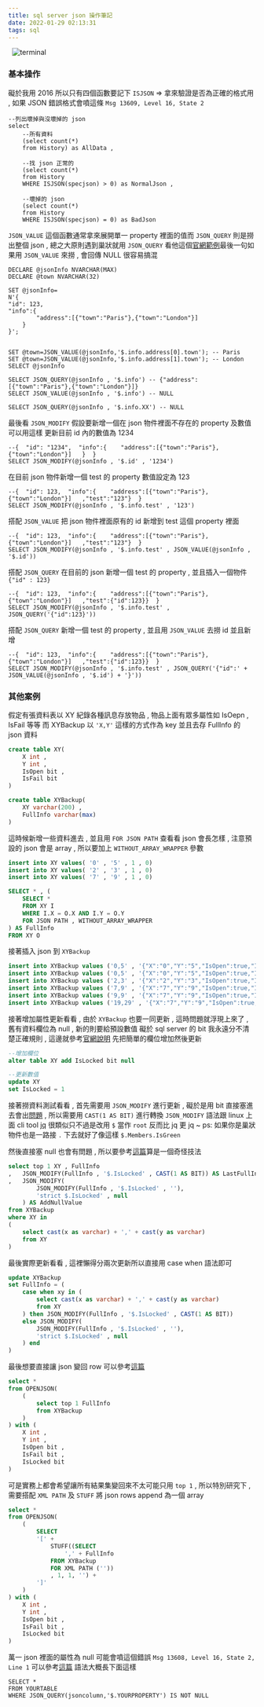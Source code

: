 ```yaml
---
title: sql server json 操作筆記
date: 2022-01-29 02:13:31
tags: sql
---
```


&nbsp;
![terminal](https://raw.githubusercontent.com/weber87na/flowers/master/terminal.png)
<!-- more -->

### 基本操作
礙於我用 2016 所以只有四個函數要記下
`ISJSON` => 拿來驗證是否為正確的格式用 , 如果 JSON 錯誤格式會噴這條 `Msg 13609, Level 16, State 2`
```
--列出壞掉與沒壞掉的 json
select
	--所有資料
	(select count(*)
	from History) as AllData ,

	--找 json 正常的
	(select count(*)
	from History
	WHERE ISJSON(specjson) > 0) as NormalJson ,

	--壞掉的 json
	(select count(*)
	from History
	WHERE ISJSON(specjson) = 0) as BadJson
```

`JSON_VALUE` 這個函數通常拿來展開單一 property 裡面的值而 `JSON_QUERY` 則是撈出整個 json , 總之大原則遇到巢狀就用 `JSON_QUERY`
看他這個[官網範例](https://docs.microsoft.com/zh-tw/sql/t-sql/functions/json-value-transact-sql?view=sql-server-2016#example-2)最後一句如果用 `JSON_VALUE` 來撈 , 會回傳 NULL 很容易搞混
```
DECLARE @jsonInfo NVARCHAR(MAX)
DECLARE @town NVARCHAR(32)

SET @jsonInfo=
N'{
"id": 123,
"info":{
		"address":[{"town":"Paris"},{"town":"London"}]
	}
}';


SET @town=JSON_VALUE(@jsonInfo,'$.info.address[0].town'); -- Paris
SET @town=JSON_VALUE(@jsonInfo,'$.info.address[1].town'); -- London
SELECT @jsonInfo

SELECT JSON_QUERY(@jsonInfo , '$.info') -- {"address":[{"town":"Paris"},{"town":"London"}]}
SELECT JSON_VALUE(@jsonInfo , '$.info') -- NULL

SELECT JSON_QUERY(@jsonInfo , '$.info.XX') -- NULL
```

最後看 `JSON_MODIFY`
假設要新增一個在 json 物件裡面不存在的 property 及數值可以用這樣
更新目前 id 內的數值為 1234
```
--{  "id": "1234",  "info":{    "address":[{"town":"Paris"},{"town":"London"}]   }  }
SELECT JSON_MODIFY(@jsonInfo , '$.id' , '1234')
```

在目前 json 物件新增一個 test 的 property 數值設定為 123
```
--{  "id": 123,  "info":{    "address":[{"town":"Paris"},{"town":"London"}]   ,"test":"123"}  }
SELECT JSON_MODIFY(@jsonInfo , '$.info.test' , '123')
```

搭配 `JSON_VALUE` 把 json 物件裡面原有的 id 新增到 test 這個 property 裡面
```
--{  "id": 123,  "info":{    "address":[{"town":"Paris"},{"town":"London"}]   ,"test":"123"}  }
SELECT JSON_MODIFY(@jsonInfo , '$.info.test' , JSON_VALUE(@jsonInfo , '$.id'))
```

搭配 `JSON_QUERY` 在目前的 json 新增一個 test 的 property , 並且插入一個物件 `{"id" : 123}`
```
--{  "id": 123,  "info":{    "address":[{"town":"Paris"},{"town":"London"}]   ,"test":{"id":123}}  }
SELECT JSON_MODIFY(@jsonInfo , '$.info.test' , JSON_QUERY('{"id":123}'))
```

搭配 `JSON_QUERY` 新增一個 test 的 property , 並且用 `JSON_VALUE` 去撈 id 並且新增
```
--{  "id": 123,  "info":{    "address":[{"town":"Paris"},{"town":"London"}]   ,"test":{"id":123}}  }
SELECT JSON_MODIFY(@jsonInfo , '$.info.test' , JSON_QUERY('{"id":' + JSON_VALUE(@jsonInfo , '$.id') + '}'))
```


### 其他案例
假定有張資料表以 XY 紀錄各種訊息存放物品 , 物品上面有眾多屬性如 IsOepn , IsFail 等等
而 XYBackup 以 `'X,Y'` 這樣的方式作為 key 並且去存 FullInfo 的 json 資料
``` sql
create table XY(
	X int ,
	Y int ,
	IsOpen bit ,
	IsFail bit
)

create table XYBackup(
	XY varchar(200) ,
	FullInfo varchar(max)
)
```

這時候新增一些資料進去 , 並且用 `FOR JSON PATH` 查看看 json 會長怎樣 , 注意預設的 json 會是 array , 所以要加上 `WITHOUT_ARRAY_WRAPPER` 參數

``` sql
insert into XY values( '0' , '5' , 1 , 0)
insert into XY values( '2' , '3' , 1 , 0)
insert into XY values( '7' , '9' , 1 , 0)

SELECT * , (
	SELECT *
	FROM XY I
	WHERE I.X = O.X AND I.Y = O.Y
	FOR JSON PATH , WITHOUT_ARRAY_WRAPPER
) AS FullInfo
FROM XY O
```

接著插入 json 到 `XYBackup`
``` sql
insert into XYBackup values ('0,5' , '{"X":"0","Y":"5","IsOpen":true,"IsFail":false}')
insert into XYBackup values ('0,5' , '{"X":"0","Y":"5","IsOpen":true,"IsFail":true}')
insert into XYBackup values ('2,3' , '{"X":"2","Y":"3","IsOpen":true,"IsFail":false}')
insert into XYBackup values ('7,9' , '{"X":"7","Y":"9","IsOpen":true,"IsFail":false}')
insert into XYBackup values ('9,9' , '{"X":"7","Y":"9","IsOpen":true,"IsFail":false}')
insert into XYBackup values ('19,29' , '{"X":"7","Y":"9","IsOpen":true,"IsFail":false}')
```

接著增加屬性更新看看 , 由於 `XYBackup` 也要一同更新 , 這時問題就浮現上來了 , 舊有資料欄位為 null , 新的則要給預設數值
礙於 sql server 的 bit 我永遠分不清楚正確規則 , 這邊就參考[官網說明](https://docs.microsoft.com/zh-tw/sql/t-sql/data-types/bit-transact-sql?view=sql-server-ver15)
先把簡單的欄位增加然後更新
``` sql
--增加欄位
alter table XY add IsLocked bit null

--更新數值
update XY
set IsLocked = 1
```

接著撈資料測試看看 , 首先需要用 `JSON_MODIFY` 進行更新 , 礙於是用 bit 直接塞進去會出[問題](https://stackoverflow.com/questions/45228973/sql-json-how-to-modify-boolean-value-present-in-the-json-data) , 所以需要用 `CAST(1 AS BIT)` 進行轉換
`JSON_MODIFY` 語法跟 linux 上面 cli tool [jq](https://stedolan.github.io/jq/tutorial/) 很類似只不過是改用 `$` 當作 `root` 反而比 jq 更 jq ~
ps: 如果你是巢狀物件也是一路接 `.` 下去就好了像這樣 `$.Members.IsGreen`

然後直接塞 null 也會有問題 , 所以要參考[這篇](https://stackoverflow.com/questions/59038499/add-new-key-with-value-null-to-existing-json-object)算是一個奇怪技法
``` sql
select top 1 XY , FullInfo 
,	JSON_MODIFY(FullInfo , '$.IsLocked' , CAST(1 AS BIT)) AS LastFullInfo
, 	JSON_MODIFY(
		JSON_MODIFY(FullInfo , '$.IsLocked' , ''),
		'strict $.IsLocked' , null
	) AS AddNullValue
from XYBackup
where XY in
(
	select cast(x as varchar) + ',' + cast(y as varchar)
	from XY
)
```

最後實際更新看看 , 這裡懶得分兩次更新所以直接用 case when 語法即可
``` sql
update XYBackup
set FullInfo = (
	case when xy in (
		select cast(x as varchar) + ',' + cast(y as varchar)
		from XY
	) then JSON_MODIFY(FullInfo , '$.IsLocked' , CAST(1 AS BIT))
	else JSON_MODIFY(
		JSON_MODIFY(FullInfo , '$.IsLocked' , ''),
		'strict $.IsLocked' , null
	) end
)
```

最後想要直接讓 json 變回 row 可以參考[這篇](https://docs.microsoft.com/zh-tw/sql/relational-databases/json/convert-json-data-to-rows-and-columns-with-openjson-sql-server?view=sql-server-ver15)
``` sql
select *
from OPENJSON(
	(
		select top 1 FullInfo
		from XYBackup
	)
) with (
	X int ,
	Y int ,
	IsOpen bit ,
	IsFail bit ,
	IsLocked bit
)
```

可是實務上都會希望讓所有結果集變回來不太可能只用 `top 1` , 所以特別研究下 , 需要搭配 `XML PATH` 及 `STUFF` 將 json rows append 為一個 array
``` sql
select *
from OPENJSON(
	(
		SELECT 
		'[' +
			STUFF((SELECT
				',' + FullInfo
			FROM XYBackup
			FOR XML PATH (''))
			, 1, 1, '') + 
		']'
	)
) with (
	X int ,
	Y int ,
	IsOpen bit ,
	IsFail bit ,
	IsLocked bit
)
```

萬一 json 裡面的屬性為 null 可能會噴這個錯誤 `Msg 13608, Level 16, State 2, Line 1`
可以參考[這篇](https://sqlhints.com/tag/msg-13608-level-16-state-2-line-4-property-cannot-be-found-in-specified-path/)
語法大概長下面這樣
```
SELECT *
FROM YOURTABLE
WHERE JSON_QUERY(jsoncolumn,'$.YOURPROPERTY') IS NOT NULL
```
